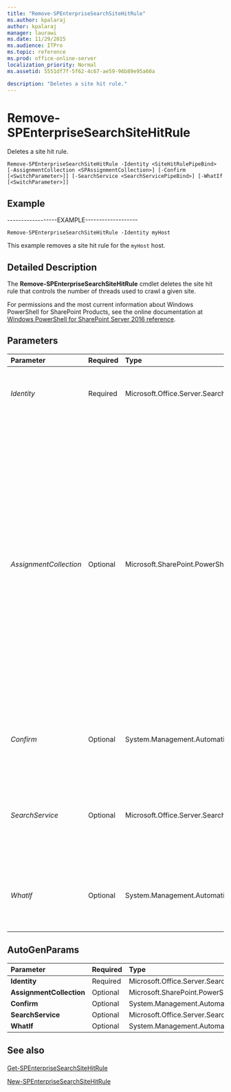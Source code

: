 ```yaml
---
title: "Remove-SPEnterpriseSearchSiteHitRule"
ms.author: kpalaraj
author: kpalaraj
manager: laurawi
ms.date: 11/29/2015
ms.audience: ITPro
ms.topic: reference
ms.prod: office-online-server
localization_priority: Normal
ms.assetid: 5551df7f-5f62-4c67-ae59-96b89e95a60a

description: "Deletes a site hit rule."
---
```


# Remove-SPEnterpriseSearchSiteHitRule

Deletes a site hit rule.
  
```
Remove-SPEnterpriseSearchSiteHitRule -Identity <SiteHitRulePipeBind> [-AssignmentCollection <SPAssignmentCollection>] [-Confirm [<SwitchParameter>]] [-SearchService <SearchServicePipeBind>] [-WhatIf [<SwitchParameter>]]

```

## Example

------------------EXAMPLE-------------------
  
```
Remove-SPEnterpriseSearchSiteHitRule -Identity myHost
```

This example removes a site hit rule for the  `myHost` host. 
  
## Detailed Description

The **Remove-SPEnterpriseSearchSiteHitRule** cmdlet deletes the site hit rule that controls the number of threads used to crawl a given site. 
  
For permissions and the most current information about Windows PowerShell for SharePoint Products, see the online documentation at [Windows PowerShell for SharePoint Server 2016 reference](https://go.microsoft.com/fwlink/p/?LinkId=671715). 
  
## Parameters

|**Parameter**|**Required**|**Type**|**Description**|
|:-----|:-----|:-----|:-----|
| _Identity_ <br/> |Required  <br/> |Microsoft.Office.Server.Search.Cmdlet.SiteHitRulePipeBind  <br/> |The rule that is used for the specified site.  <br/> The type must be a valid site hit rule host or an instance of a valid **SiteHitRule** object.  <br/> |
| _AssignmentCollection_ <br/> |Optional  <br/> |Microsoft.SharePoint.PowerShell.SPAssignmentCollection  <br/> |Manages objects for the purpose of proper disposal. Use of objects, such as **SPWeb** or **SPSite**, can use large amounts of memory and use of these objects in Windows PowerShell scripts requires proper memory management. Using the **SPAssignment** object, you can assign objects to a variable and dispose of the objects after they are needed to free up memory. When **SPWeb**, **SPSite**, or **SPSiteAdministration** objects are used, the objects are automatically disposed of if an assignment collection or the **Global** parameter is not used.  <br/> > [!NOTE]> When the **Global** parameter is used, all objects are contained in the global store. If objects are not immediately used, or disposed of by using the **Stop-SPAssignment** command, an out-of-memory scenario can occur.           |
| _Confirm_ <br/> |Optional  <br/> |System.Management.Automation.SwitchParameter  <br/> |Prompts you for confirmation before executing the command. For more information, type the following command: **get-help about_commonparameters** <br/> |
| _SearchService_ <br/> |Optional  <br/> |Microsoft.Office.Server.Search.Cmdlet.SearchServicePipeBind  <br/> |Specifies the search service in the farm that hosts the crawl.  <br/> The type must be an instance of a valid **SearchService** object; otherwise, the local service on the server that hosts the Windows PowerShell cmdlet is used.  <br/> |
| _WhatIf_ <br/> |Optional  <br/> |System.Management.Automation.SwitchParameter  <br/> |Displays a message that describes the effect of the command instead of executing the command. For more information, type the following command: **get-help about_commonparameters** <br/> |
   
## AutoGenParams

|**Parameter**|**Required**|**Type**|**Description**|
|:-----|:-----|:-----|:-----|
|**Identity** <br/> |Required  <br/> |Microsoft.Office.Server.Search.Cmdlet.SiteHitRulePipeBind  <br/> ||
|**AssignmentCollection** <br/> |Optional  <br/> |Microsoft.SharePoint.PowerShell.SPAssignmentCollection  <br/> ||
|**Confirm** <br/> |Optional  <br/> |System.Management.Automation.SwitchParameter  <br/> ||
|**SearchService** <br/> |Optional  <br/> |Microsoft.Office.Server.Search.Cmdlet.SearchServicePipeBind  <br/> ||
|**WhatIf** <br/> |Optional  <br/> |System.Management.Automation.SwitchParameter  <br/> ||
   
## See also

#### 

[Get-SPEnterpriseSearchSiteHitRule](get-spenterprisesearchsitehitrule.md)
  
[New-SPEnterpriseSearchSiteHitRule](new-spenterprisesearchsitehitrule.md)

